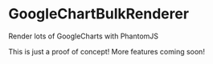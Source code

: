 GoogleChartBulkRenderer
=======================

Render lots of GoogleCharts with PhantomJS


This is just a proof of concept! More features coming soon!
